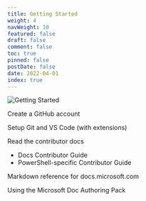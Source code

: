 ```yaml
---
title: Getting Started
weight: 4
navWeight: 10
featured: false
draft: false
comment: false
toc: true
pinned: false
postDate: false
date: 2022-04-01
index: true
---
```

<!-- markdownlint-disable MD041 -->
![Getting Started][01]

Create a GitHub account

Setup Git and VS Code (with extensions)

Read the contributor docs

- Docs Contributor Guide
- PowerShell-specific Contributor Guide

Markdown reference for docs.microsoft.com

Using the Microsoft Doc Authoring Pack

<!-- link references -->
[01]: ./images/contributedocs/slide04.png
